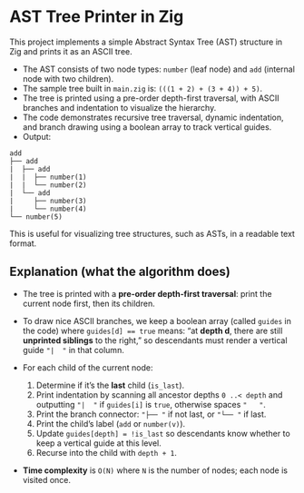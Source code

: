 # AST Tree Printer in Zig

This project implements a simple Abstract Syntax Tree (AST) structure in Zig and prints it as an ASCII tree.

- The AST consists of two node types: `number` (leaf node) and `add` (internal node with two children).
- The sample tree built in `main.zig` is: `(((1 + 2) + (3 + 4)) + 5)`.
- The tree is printed using a pre-order depth-first traversal, with ASCII branches and indentation to visualize the hierarchy.
- The code demonstrates recursive tree traversal, dynamic indentation, and branch drawing using a boolean array to track vertical guides.
- Output:

```
add
├── add
|  ├── add
|  |  ├── number(1)
|  |  └── number(2)
|  └── add
|     ├── number(3)
|     └── number(4)
└── number(5)
```

This is useful for visualizing tree structures, such as ASTs, in a readable text format.

## Explanation (what the algorithm does)

* The tree is printed with a **pre‑order depth‑first traversal**: print the current node first, then its children.
* To draw nice ASCII branches, we keep a boolean array (called `guides` in the code) where
  `guides[d] == true` means: “at **depth d**, there are still **unprinted siblings** to the right,”
  so descendants must render a vertical guide `"|  "` in that column.
* For each child of the current node:

  1. Determine if it’s the **last** child (`is_last`).
  2. Print indentation by scanning all ancestor depths `0 ..< depth` and outputting `"|  "` if `guides[i]` is `true`, otherwise spaces `"   "`.
  3. Print the branch connector: `"├── "` if not last, or `"└── "` if last.
  4. Print the child’s label (`add` or `number(v)`).
  5. Update `guides[depth] = !is_last` so descendants know whether to keep a vertical guide at this level.
  6. Recurse into the child with `depth + 1`.

* **Time complexity** is `O(N)` where `N` is the number of nodes; each node is visited once.
